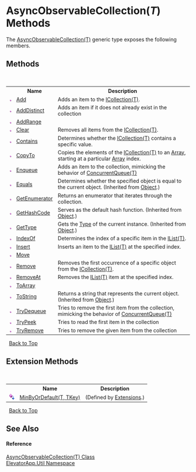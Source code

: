 # AsyncObservableCollection(*T*) Methods
 

The <a href="T_ElevatorApp_Util_AsyncObservableCollection_1">AsyncObservableCollection(T)</a> generic type exposes the following members.


## Methods
&nbsp;<table><tr><th></th><th>Name</th><th>Description</th></tr><tr><td>![Public method](media/pubmethod.gif "Public method")</td><td><a href="M_ElevatorApp_Util_AsyncObservableCollection_1_Add">Add</a></td><td>
Adds an item to the <a href="http://msdn2.microsoft.com/en-us/library/92t2ye13" target="_blank">ICollection(T)</a>.</td></tr><tr><td>![Public method](media/pubmethod.gif "Public method")</td><td><a href="M_ElevatorApp_Util_AsyncObservableCollection_1_AddDistinct">AddDistinct</a></td><td>
Adds an item if it does not already exist in the collection</td></tr><tr><td>![Public method](media/pubmethod.gif "Public method")</td><td><a href="M_ElevatorApp_Util_AsyncObservableCollection_1_AddRange">AddRange</a></td><td /></tr><tr><td>![Public method](media/pubmethod.gif "Public method")</td><td><a href="M_ElevatorApp_Util_AsyncObservableCollection_1_Clear">Clear</a></td><td>
Removes all items from the <a href="http://msdn2.microsoft.com/en-us/library/92t2ye13" target="_blank">ICollection(T)</a>.</td></tr><tr><td>![Public method](media/pubmethod.gif "Public method")</td><td><a href="M_ElevatorApp_Util_AsyncObservableCollection_1_Contains">Contains</a></td><td>
Determines whether the <a href="http://msdn2.microsoft.com/en-us/library/92t2ye13" target="_blank">ICollection(T)</a> contains a specific value.</td></tr><tr><td>![Public method](media/pubmethod.gif "Public method")</td><td><a href="M_ElevatorApp_Util_AsyncObservableCollection_1_CopyTo">CopyTo</a></td><td>
Copies the elements of the <a href="http://msdn2.microsoft.com/en-us/library/92t2ye13" target="_blank">ICollection(T)</a> to an <a href="http://msdn2.microsoft.com/en-us/library/czz5hkty" target="_blank">Array</a>, starting at a particular <a href="http://msdn2.microsoft.com/en-us/library/czz5hkty" target="_blank">Array</a> index.</td></tr><tr><td>![Public method](media/pubmethod.gif "Public method")</td><td><a href="M_ElevatorApp_Util_AsyncObservableCollection_1_Enqueue">Enqueue</a></td><td>
Adds an item to the collection, mimicking the behavior of <a href="http://msdn2.microsoft.com/en-us/library/dd267265" target="_blank">ConcurrentQueue(T)</a></td></tr><tr><td>![Public method](media/pubmethod.gif "Public method")</td><td><a href="http://msdn2.microsoft.com/en-us/library/bsc2ak47" target="_blank">Equals</a></td><td>
Determines whether the specified object is equal to the current object.
 (Inherited from <a href="http://msdn2.microsoft.com/en-us/library/e5kfa45b" target="_blank">Object</a>.)</td></tr><tr><td>![Public method](media/pubmethod.gif "Public method")</td><td><a href="M_ElevatorApp_Util_AsyncObservableCollection_1_GetEnumerator">GetEnumerator</a></td><td>
Returns an enumerator that iterates through the collection.</td></tr><tr><td>![Public method](media/pubmethod.gif "Public method")</td><td><a href="http://msdn2.microsoft.com/en-us/library/zdee4b3y" target="_blank">GetHashCode</a></td><td>
Serves as the default hash function.
 (Inherited from <a href="http://msdn2.microsoft.com/en-us/library/e5kfa45b" target="_blank">Object</a>.)</td></tr><tr><td>![Public method](media/pubmethod.gif "Public method")</td><td><a href="http://msdn2.microsoft.com/en-us/library/dfwy45w9" target="_blank">GetType</a></td><td>
Gets the <a href="http://msdn2.microsoft.com/en-us/library/42892f65" target="_blank">Type</a> of the current instance.
 (Inherited from <a href="http://msdn2.microsoft.com/en-us/library/e5kfa45b" target="_blank">Object</a>.)</td></tr><tr><td>![Public method](media/pubmethod.gif "Public method")</td><td><a href="M_ElevatorApp_Util_AsyncObservableCollection_1_IndexOf">IndexOf</a></td><td>
Determines the index of a specific item in the <a href="http://msdn2.microsoft.com/en-us/library/5y536ey6" target="_blank">IList(T)</a>.</td></tr><tr><td>![Public method](media/pubmethod.gif "Public method")</td><td><a href="M_ElevatorApp_Util_AsyncObservableCollection_1_Insert">Insert</a></td><td>
Inserts an item to the <a href="http://msdn2.microsoft.com/en-us/library/5y536ey6" target="_blank">IList(T)</a> at the specified index.</td></tr><tr><td>![Public method](media/pubmethod.gif "Public method")</td><td><a href="M_ElevatorApp_Util_AsyncObservableCollection_1_Move">Move</a></td><td /></tr><tr><td>![Public method](media/pubmethod.gif "Public method")</td><td><a href="M_ElevatorApp_Util_AsyncObservableCollection_1_Remove">Remove</a></td><td>
Removes the first occurrence of a specific object from the <a href="http://msdn2.microsoft.com/en-us/library/92t2ye13" target="_blank">ICollection(T)</a>.</td></tr><tr><td>![Public method](media/pubmethod.gif "Public method")</td><td><a href="M_ElevatorApp_Util_AsyncObservableCollection_1_RemoveAt">RemoveAt</a></td><td>
Removes the <a href="http://msdn2.microsoft.com/en-us/library/5y536ey6" target="_blank">IList(T)</a> item at the specified index.</td></tr><tr><td>![Public method](media/pubmethod.gif "Public method")</td><td><a href="M_ElevatorApp_Util_AsyncObservableCollection_1_ToArray">ToArray</a></td><td /></tr><tr><td>![Public method](media/pubmethod.gif "Public method")</td><td><a href="http://msdn2.microsoft.com/en-us/library/7bxwbwt2" target="_blank">ToString</a></td><td>
Returns a string that represents the current object.
 (Inherited from <a href="http://msdn2.microsoft.com/en-us/library/e5kfa45b" target="_blank">Object</a>.)</td></tr><tr><td>![Public method](media/pubmethod.gif "Public method")</td><td><a href="M_ElevatorApp_Util_AsyncObservableCollection_1_TryDequeue">TryDequeue</a></td><td>
Tries to remove the first item from the collection, mimicking the behavior of <a href="http://msdn2.microsoft.com/en-us/library/dd267265" target="_blank">ConcurrentQueue(T)</a></td></tr><tr><td>![Public method](media/pubmethod.gif "Public method")</td><td><a href="M_ElevatorApp_Util_AsyncObservableCollection_1_TryPeek">TryPeek</a></td><td>
Tries to read the first item in the collection</td></tr><tr><td>![Public method](media/pubmethod.gif "Public method")</td><td><a href="M_ElevatorApp_Util_AsyncObservableCollection_1_TryRemove">TryRemove</a></td><td>
Tries to remove the given item from the collection</td></tr></table>&nbsp;
<a href="#asyncobservablecollection(*t*)-methods">Back to Top</a>

## Extension Methods
&nbsp;<table><tr><th></th><th>Name</th><th>Description</th></tr><tr><td>![Public Extension Method](media/pubextension.gif "Public Extension Method")</td><td><a href="M_ElevatorApp_Util_Extensions_MinByOrDefault__2">MinByOrDefault(T, TKey)</a></td><td> (Defined by <a href="T_ElevatorApp_Util_Extensions">Extensions</a>.)</td></tr></table>&nbsp;
<a href="#asyncobservablecollection(*t*)-methods">Back to Top</a>

## See Also


#### Reference
<a href="T_ElevatorApp_Util_AsyncObservableCollection_1">AsyncObservableCollection(T) Class</a><br /><a href="N_ElevatorApp_Util">ElevatorApp.Util Namespace</a><br />